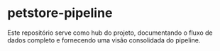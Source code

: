 # petstore-pipeline
Este repositório serve como hub do projeto, documentando o fluxo de dados completo e fornecendo uma visão consolidada do pipeline.
